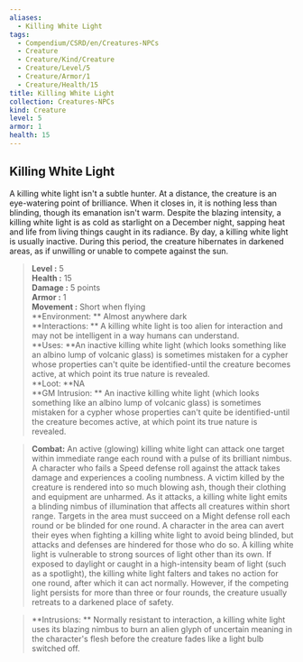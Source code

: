 ```yaml
---
aliases:
  - Killing White Light
tags:
  - Compendium/CSRD/en/Creatures-NPCs
  - Creature
  - Creature/Kind/Creature
  - Creature/Level/5
  - Creature/Armor/1
  - Creature/Health/15
title: Killing White Light
collection: Creatures-NPCs
kind: Creature
level: 5
armor: 1
health: 15
---
```

## Killing White Light  
A killing white light isn't a subtle hunter. At a distance, the creature is an eye-watering point of brilliance. When it closes in, it is nothing less than blinding, though its emanation isn't warm. Despite the blazing intensity, a killing white light is as cold as starlight on a December night, sapping heat and life from living things caught in its radiance.
By day, a killing white light is usually inactive. During this period, the creature hibernates in darkened areas, as if unwilling or unable to compete against the sun.  

  
> **Level :** 5  
> **Health :** 15  
> **Damage :** 5 points  
> **Armor :** 1  
> **Movement :** Short when flying  
> **Environment: ** Almost anywhere dark  
> **Interactions: ** A killing white light is too alien for interaction and may not be intelligent in a way humans can understand.  
> **Uses: **An inactive killing white light (which looks something like an albino lump of volcanic glass) is sometimes mistaken for a cypher whose properties can't quite be identified-until the creature becomes active, at which point its true nature is revealed.  
> **Loot: **NA  
> **GM Intrusion: ** An inactive killing white light (which looks something like an albino lump of volcanic glass) is sometimes mistaken for a cypher whose properties can't quite be identified-until the creature becomes active, at which point its true nature is revealed.  

> **Combat:** 
> An active (glowing) killing white light can attack one target within immediate range each round with a pulse of its brilliant nimbus. A character who fails a Speed defense roll against the attack takes damage and experiences a cooling numbness. A victim killed by the creature is rendered into so much blowing ash, though their clothing and equipment are unharmed.
As it attacks, a killing white light emits a blinding nimbus of illumination that affects all creatures within short range. Targets in the area must succeed on a Might defense roll each round or be blinded for one round. A character in the area can avert their eyes when fighting a killing white light to avoid being blinded, but attacks and defenses are hindered for those who do so. 
A killing white light is vulnerable to strong sources of light other than its own. If exposed to daylight or caught in a high-intensity beam of light (such as a spotlight), the killing white light falters and takes no action for one round, after which it can act normally. However, if the competing light persists for more than three or four rounds, the creature usually retreats to a darkened place of safety.  
  

> **Intrusions: ** 
> Normally resistant to interaction, a killing white light uses its blazing nimbus to burn an alien glyph of uncertain meaning in the character's flesh before the creature fades like a light bulb switched off.  
